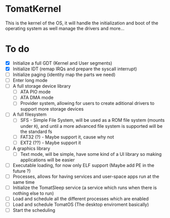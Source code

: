 # TomatKernel
This is the kernel of the OS, it will handle the initialization and boot of the operating system as well manage the drivers and more...

# To do
- [X] Initialize a full GDT (Kernel and User segments)
- [X] Initialize IDT (remap IRQs and prepare the syscall interrupt)
- [ ] Initialize paging (identity map the parts we need)
- [ ] Enter long mode
- [ ] A full storage device library
    - [ ] ATA PIO mode
    - [ ] ATA DMA mode
    - [ ] Provider system, allowing for users to create aditional drivers to support more storage devices
- [ ] A full filesystem
    - [ ] SFS - Simple File System, will be used as a ROM file system (mounts under `R`), and until a more advanced file system is supported will be the standard fs
    - [ ] FAT32 (?) - Maybe support it, cause why not
    - [ ] EXT2 (??) - Maybe support it
- [ ] A graphics library
    - [ ] Text mode, will be simple, have some kind of a UI library so making applications will be easier
- [ ] Executable loading, for now only ELF support (Maybe add PE in the future ?)
- [ ] Processes, allows for having services and user-space apps run at the same time
- [ ] Initialize the TomatSleep service (a service which runs when there is nothing else to run)
- [ ] Load and schedule all the different processes which are enabled
- [ ] Load and schedule TomatOS (The desktop enviroment basically)
- [ ] Start the scheduling